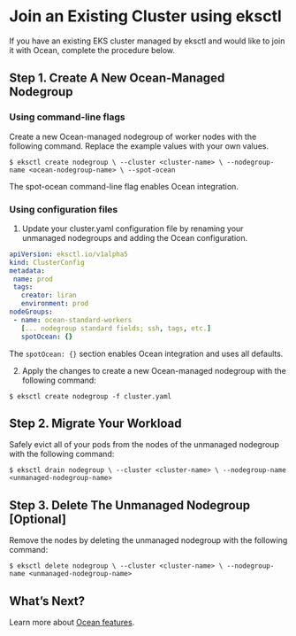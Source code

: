 # Join an Existing Cluster using eksctl

If you have an existing EKS cluster managed by eksctl and would like to join it with Ocean, complete the procedure below.

## Step 1. Create A New Ocean-Managed Nodegroup
### Using command-line flags

Create a new Ocean-managed nodegroup of worker nodes with the following command. Replace the example values with your own values.

`$ eksctl create nodegroup \
   --cluster <cluster-name> \
   --nodegroup-name <ocean-nodegroup-name> \
   --spot-ocean`

The spot-ocean command-line flag enables Ocean integration.

### Using configuration files

1. Update your cluster.yaml configuration file by renaming your unmanaged nodegroups and adding the Ocean configuration.
```yaml
apiVersion: eksctl.io/v1alpha5
kind: ClusterConfig
metadata:
 name: prod
 tags:
   creator: liran
   environment: prod
nodeGroups:
 - name: ocean-standard-workers
   [... nodegroup standard fields; ssh, tags, etc.]
   spotOcean: {}
```

The `spotOcean: {}` section enables Ocean integration and uses all defaults.

2. Apply the changes to create a new Ocean-managed nodegroup with the following command:

`$ eksctl create nodegroup -f cluster.yaml`

## Step 2. Migrate Your Workload

Safely evict all of your pods from the nodes of the unmanaged nodegroup with the following command:

`$ eksctl drain nodegroup \
   --cluster <cluster-name> \
   --nodegroup-name <unmanaged-nodegroup-name>`

## Step 3. Delete The Unmanaged Nodegroup [Optional]
Remove the nodes by deleting the unmanaged nodegroup with the following command:

`$ eksctl delete nodegroup \
   --cluster <cluster-name> \
   --nodegroup-name <unmanaged-nodegroup-name>`

## What’s Next?

Learn more about [Ocean features](ocean/features/).
